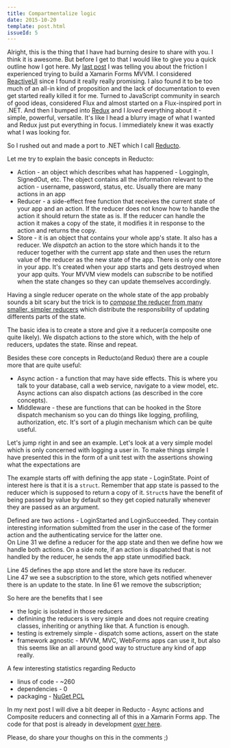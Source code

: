 ```yaml
---
title: Compartmentalize logic
date: 2015-10-20
template: post.html
issueId: 5
---
```


Alright, this is the thing that I have had burning desire to share with you. I think it is awesome. But before I get to that I would like to give you a quick outline how I got here.
My [last post](/common-problems-with-mvvm-apps-take-two/) I was telling you about the friction I experienced trying to build a Xamarin Forms MVVM. I considered [ReactiveUI](http://reactiveui.net) since I found it really really promising. I also found it to be too much of an all-in kind of proposition and the lack of documentation to even get started really killed it for me. Turned to JavaScript community in search of good ideas, considered Flux and almost started on a Flux-inspired port in .NET. 
And then I bumped into [Redux](http://redux.js.org) and I _loved_ everything about it - simple, powerful, versatile. It's like I head a blurry image of what I wanted and Redux just put everything in focus. I immediately knew it was exactly what I was looking for.

So I rushed out and made a port to .NET which I call [Reducto](http://github.com/pshomov/reducto).

Let me try to explain the basic concepts in Reducto:
 - Action - an object which describes what has happened - LoggingIn, SignedOut, etc. The object contains all the information relevant to the action - username, password, status, etc. Usually there are many actions in an app
 - Reducer - a side-effect free function that receives the current state of your app and an action. If the reducer does not know how to handle the action it should return the state as is. If the reducer can handle the action it makes a copy of the state, it modifies it in response to the action and returns the copy.
 - Store - it is an object that contains your whole app's state. It also has a reducer. We _dispatch_ an action to the store which hands it to the reducer together with the current app state and then uses the return value of the reducer as the new state of the app. There is only one store in your app. It's created when your app starts and gets destroyed when your app quits. Your MVVM view models can _subscribe_ to be notified when the state changes so they can update themselves accordingly. 

Having a single reducer operate on the whole state of the app probably sounds a bit scary but the trick is to [_compose_ the reducer from many smaller, simpler reducers](https://en.wikibooks.org/wiki/Muggles%27_Guide_to_Harry_Potter/Magic/Reducto#Overview) which distribute the responsibility of updating differents parts of the state. 

The basic idea is to create a store and give it a reducer(a composite one quite likely). We dispatch actions to the store which, with the help of reducers, updates the state. Rinse and repeat.
  
Besides these core concepts in Reducto(and Redux) there are a couple more that are quite useful:

 - Async action - a function that may have side effects. This is where you talk to your database, call a web service, navigate to a view model, etc. Async actions can also dispatch actions (as described in the core concepts). 
 - Middleware - these are functions that can be hooked in the Store dispatch mechanism so you can do things like logging, profiling, authorization, etc. It's sort of a plugin mechanism which can be quite useful.
 
Let's jump right in and see an example. Let's look at a very simple model which is only concerned with logging a user in. To make things simple I have presented this in the form of a unit test with the assertions showing what the expectations are

<script src="https://gist.github.com/pshomov/d3cd0ffa326dc042cf31.js"></script>

The example starts off with defining the app state - LoginState. Point of interest here is that it is a `struct`. Remember that app state is passed to the reducer which is supposed to return a copy of it. `Struct`s have the benefit of being passed by value by default so they get copied naturally whenever they are passed as an argument.

Defined are two actions - LoginStarted and LoginSucceeded. They contain interesting information submitted from the user in the case of the former action and the authenticating service for the latter one.<br>
On Line 31 we define a reducer for the app state and then we define how we handle both actions. On a side note, if an action is dispatched that is not handled by the reducer, he sends the app state unmodified back.

Line 45 defines the app store and let the store have its reducer.<br>
Line 47 we see a subscription to the store, which gets notified whenever there is an update to the state. In line 61 we remove the subscription;

So here are the benefits that I see
- the logic is isolated in those reducers
- definining the reducers is very simple and does not require creating classes, inheriting or anything like that. A function is enough.
- testing is extremely simple - dispatch some actions, assert on the state
- framework agnostic - MVVM, MVC, WebForms apps can use it, but also this seems like an all around good way to structure any kind of app really.

A few interesting statistics regarding Reducto
- linus of code - ~260
- dependencies - 0
- packaging - [NuGet PCL](https://www.nuget.org/packages/Reducto/)

In my next post I will dive a bit deeper in Reducto - Async actions and Composite reducers and connecting all of this in a Xamarin Forms app. 
The code for that post is already in development [over here](https://github.com/pshomov/reducto.sample).

Please, do share your thoughs on this in the comments ;) 